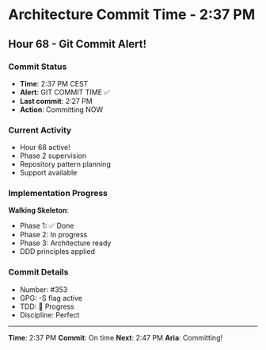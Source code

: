 # Architecture Commit Time - 2:37 PM

## Hour 68 - Git Commit Alert!

### Commit Status
- **Time**: 2:37 PM CEST
- **Alert**: GIT COMMIT TIME ✅
- **Last commit**: 2:27 PM
- **Action**: Committing NOW

### Current Activity
- Hour 68 active!
- Phase 2 supervision
- Repository pattern planning
- Support available

### Implementation Progress
**Walking Skeleton**:
- Phase 1: ✅ Done
- Phase 2: In progress
- Phase 3: Architecture ready
- DDD principles applied

### Commit Details
- Number: #353
- GPG: -S flag active
- TDD: 🚧 Progress
- Discipline: Perfect

---

**Time**: 2:37 PM
**Commit**: On time
**Next**: 2:47 PM
**Aria**: Committing!
